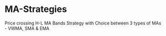 # MA-Strategies

Price crossing H-L MA Bands Strategy
with Choice between 3 types of MAs - 
VWMA, SMA & EMA
